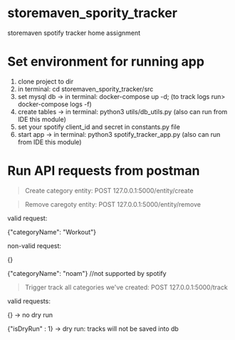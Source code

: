 # storemaven_spority_tracker
storemaven spotify tracker home assignment

# Set environment for running app
1. clone project to dir
2. in terminal: cd storemaven_spority_tracker/src
3. set mysql db -> in terminal: docker-compose up -d; (to track logs run> docker-compose logs -f)
4. create tables -> in terminal: python3 utils/db_utils.py (also can run from IDE this module)
5. set your spotify client_id and secret in constants.py file
5. start app -> in terminal: python3 spotify_tracker_app.py  (also can run from IDE this module)

# Run API requests from postman

>Create category entity:
POST 127.0.0.1:5000/entity/create

>Remove caregoty entity:
POST 127.0.0.1:5000/entity/remove

valid request:

{"categoryName": "Workout"}

non-valid request:

{}

{"categoryName": "noam"} //not supported by spotify

>Trigger track all categories we've created:
POST 127.0.0.1:5000/track

valid requests:

{} -> no dry run

{"isDryRun" : 1} -> dry run: tracks will not be saved into db
